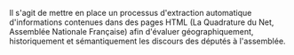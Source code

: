 Il s'agit de mettre en place un processus d'extraction automatique d'informations contenues dans des pages HTML (La Quadrature du Net, Assemblée Nationale Française) afin d'évaluer géographiquement, historiquement et sémantiquement les discours des députés à l'assemblée.